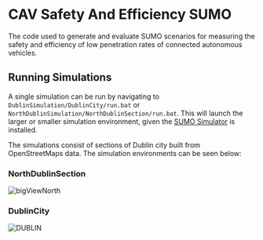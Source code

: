 # CAV Safety And Efficiency SUMO

The code used to generate and evaluate SUMO scenarios for measuring the safety and efficiency of low penetration rates of connected autonomous vehicles.


## Running Simulations
A single simulation can be run by navigating to `DublinSimulation/DublinCity/run.bat` or `NorthDublinSimulation/NorthDublinSection/run.bat`.
This will launch the larger or smaller simulation environment, given the [SUMO Simulator](https://sumo.dlr.de/docs/index.html) is installed.

The simulations consist of sections of Dublin city built from OpenStreetMaps data.
The simulation environments can be seen below:

### NorthDublinSection
![bigViewNorth](https://user-images.githubusercontent.com/30498489/118026956-52f23b80-b359-11eb-84fd-e4089f5fbd45.png)

### DublinCity
![DUBLIN](https://user-images.githubusercontent.com/30498489/118026948-51c10e80-b359-11eb-87d9-41d81fd64f34.PNG)

